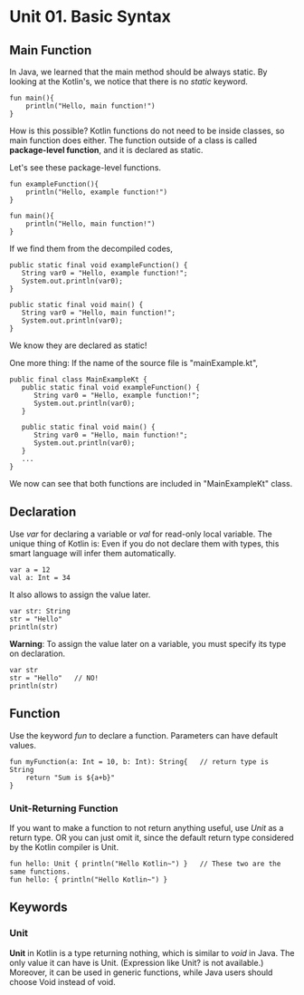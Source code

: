 # Unit 01. Basic Syntax
## Main Function
In Java, we learned that the main method should be always static. By looking at the Kotlin's, we notice that there is no *static* keyword.

    fun main(){
        println("Hello, main function!")
    }
    
How is this possible? Kotlin functions do not need to be inside classes, so main function does either. The function outside of a class is called **package-level function**, and it is declared as static.

Let's see these package-level functions.

    fun exampleFunction(){
        println("Hello, example function!")
    }

    fun main(){
        println("Hello, main function!")
    }

If we find them from the decompiled codes,

    public static final void exampleFunction() {
       String var0 = "Hello, example function!";
       System.out.println(var0);
    }

    public static final void main() {
       String var0 = "Hello, main function!";
       System.out.println(var0);
    }
    
We know they are declared as static!

One more thing: If the name of the source file is "mainExample.kt",

    public final class MainExampleKt {
       public static final void exampleFunction() {
          String var0 = "Hello, example function!";
          System.out.println(var0);
       }

       public static final void main() {
          String var0 = "Hello, main function!";
          System.out.println(var0);
       }
       ...
    }

We now can see that both functions are included in "MainExampleKt" class.

## Declaration
Use *var* for declaring a variable or *val* for read-only local variable.
The unique thing of Kotlin is: Even if you do not declare them with types, this smart language will infer them automatically.

    var a = 12
    val a: Int = 34
    
It also allows to assign the value later.

    var str: String
    str = "Hello"
    println(str)

**Warning**: To assign the value later on a variable, you must specify its type on declaration.

    var str
    str = "Hello"   // NO!
    println(str)

## Function
Use the keyword *fun* to declare a function. Parameters can have default values.

    fun myFunction(a: Int = 10, b: Int): String{   // return type is String
        return "Sum is ${a+b}"
    }
    
### Unit-Returning Function
If you want to make a function to not return anything useful, use *Unit* as a return type. OR you can just omit it, since the default return type considered by the Kotlin compiler is Unit.

    fun hello: Unit { println("Hello Kotlin~") }   // These two are the same functions.
    fun hello: { println("Hello Kotlin~") }
    
## Keywords
### Unit
**Unit** in Kotlin is a type returning nothing, which is similar to *void* in Java. The only value it can have is Unit. (Expression like Unit? is not available.) Moreover, it can be used in generic functions, while Java users should choose Void instead of void.
